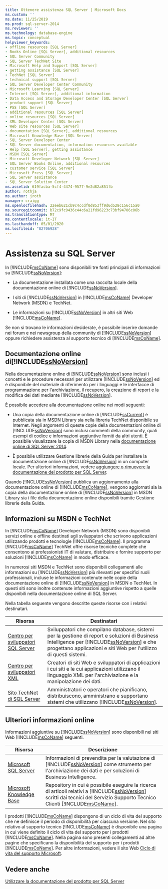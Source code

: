 ```yaml
---
title: Ottenere assistenza SQL Server | Microsoft Docs
ms.custom: ''
ms.date: 11/25/2019
ms.prod: sql-server-2014
ms.reviewer: ''
ms.technology: database-engine
ms.topic: conceptual
helpviewer_keywords:
- offline resources [SQL Server]
- Books Online [SQL Server], additional resources
- SQL Server Community
- SQL Server TechNet Site
- Microsoft Help and Support [SQL Server]
- getting assistance [SQL Server]
- TechNet [SQL Server]
- technical support [SQL Server]
- SQL Server Developer Center Community
- Microsoft Learning [SQL Server]
- Internet [SQL Server], additional information
- Data Access and Storage Developer Center [SQL Server]
- product support [SQL Server]
- PSS [SQL Server]
- additional resources [SQL Server]
- online resources [SQL Server]
- XML Developer Center [SQL Server]
- Web site resources [SQL Server]
- documentation [SQL Server], additional resources
- Microsoft Knowledge Base [SQL Server]
- SQL Server Developer Center
- SQL Server documentation, information resources available
- Help [SQL Server], getting assistance
- MSDN [SQL Server]
- Microsoft Developer Network [SQL Server]
- SQL Server Books Online, additional resources
- customer service [SQL Server]
- Microsoft Press [SQL Server]
- SQL Server assistance
- SQL Server Solution Center
ms.assetid: 619facba-5cf4-4474-9577-9e2d82a851fb
author: rothja
ms.author: jroth
manager: craigg
ms.openlocfilehash: 22eeb621cb9c4ccdf0d853ff9d6d528c156c15a0
ms.sourcegitcommit: b72c9fc9436c44c6a21fd96223c73bf94706c06b
ms.translationtype: MT
ms.contentlocale: it-IT
ms.lasthandoff: 05/01/2020
ms.locfileid: "82706928"
---
```

# <a name="getting-sql-server-assistance"></a>Assistenza su SQL Server
  In [!INCLUDE[msCoName](../includes/msconame-md.md)] sono disponibili tre fonti principali di informazioni su [!INCLUDE[ssNoVersion](../includes/ssnoversion-md.md)]:  
  
-   La documentazione installata come una raccolta locale della documentazione online di [!INCLUDE[ssNoVersion](../includes/ssnoversion-md.md)].  
  
-   I siti di [!INCLUDE[ssNoVersion](../includes/ssnoversion-md.md)] in [!INCLUDE[msCoName](../includes/msconame-md.md)] Developer Network (MSDN) e TechNet.  
  
-   Le informazioni su [!INCLUDE[ssNoVersion](../includes/ssnoversion-md.md)] in altri siti Web [!INCLUDE[msCoName](../includes/msconame-md.md)].  
  
 Se non si trovano le informazioni desiderate, è possibile inserire domande nei forum e nei newsgroup della community di [!INCLUDE[ssNoVersion](../includes/ssnoversion-md.md)] oppure richiedere assistenza al supporto tecnico di [!INCLUDE[msCoName](../includes/msconame-md.md)].  
  
## <a name="ssnoversion-books-online"></a>Documentazione online di[!INCLUDE[ssNoVersion](../includes/ssnoversion-md.md)]  
 Nella documentazione online di [!INCLUDE[ssNoVersion](../includes/ssnoversion-md.md)] sono inclusi i concetti e le procedure necessari per utilizzare [!INCLUDE[ssNoVersion](../includes/ssnoversion-md.md)] ed è disponibile del materiale di riferimento per i linguaggi e le interfacce di programmazione per l'archiviazione, il recupero, la creazione di report e la modifica dei dati mediante [!INCLUDE[ssNoVersion](../includes/ssnoversion-md.md)].  
  
 È possibile accedere alla documentazione online nei modi seguenti:  
  
-   Una copia della documentazione online di [!INCLUDE[ssCurrent](../includes/sscurrent-md.md)] è pubblicata sia in MSDN Library sia nella libreria TechNet disponibile su Internet. Negli argomenti di queste copie della documentazioni online di [!INCLUDE[ssNoVersion](../includes/ssnoversion-md.md)] sono inclusi commenti della community, quali esempi di codice e informazioni aggiuntive forniti da altri utenti. È possibile visualizzare la copia di MSDN Library nella [documentazione online di SQL Server 2014](../2014-toc/index.yml).  
  
-   È possibile utilizzare Gestione librerie della Guida per installare la documentazione online di [!INCLUDE[ssNoVersion](../includes/ssnoversion-md.md)] in un computer locale. Per ulteriori informazioni, vedere [aggiungere o rimuovere la documentazione del prodotto per SQL Server](../2014-toc/index.yml).  
  
 Quando [!INCLUDE[ssNoVersion](../includes/ssnoversion-md.md)] pubblica un aggiornamento alla documentazione online di [!INCLUDE[msCoName](../includes/msconame-md.md)], vengono aggiornati sia la copia della documentazione online di [!INCLUDE[ssNoVersion](../includes/ssnoversion-md.md)] in MSDN Library sia i file della documentazione online disponibili tramite Gestione librerie della Guida.  
  
## <a name="information-on-msdn-and-technet"></a>Informazioni su MSDN e TechNet  
 In [!INCLUDE[msCoName](../includes/msconame-md.md)] Developer Network (MSDN) sono disponibili servizi online e offline destinati agli sviluppatori che scrivono applicazioni utilizzando prodotti e tecnologie [!INCLUDE[msCoName](../includes/msconame-md.md)]. Il programma [!INCLUDE[msCoName](../includes/msconame-md.md)] TechNet offre risorse tecniche complete che consentono ai professionisti IT di valutare, distribuire e fornire supporto per soluzioni [!INCLUDE[msCoName](../includes/msconame-md.md)] in modo efficace.  
  
 In numerosi siti MSDN e TechNet sono disponibili collegamenti alle informazioni su [!INCLUDE[ssNoVersion](../includes/ssnoversion-md.md)] più rilevanti per specifici ruoli professionali, incluse le informazioni contenute nelle copie della documentazione online di [!INCLUDE[ssNoVersion](../includes/ssnoversion-md.md)] in MSDN o TechNet. In questi siti sono inoltre contenute informazioni aggiuntive rispetto a quelle disponibili nella documentazione online di SQL Server.  
  
 Nella tabella seguente vengono descritte queste risorse con i relativi destinatari.  
  
|Risorsa|Destinatari|  
|--------------|--------------|  
|[Centro per sviluppatori SQL Server](https://msdn.microsoft.com/sqlserver/)|Sviluppatori che compilano database, sistemi per la gestione di report e soluzioni di Business Intelligence per [!INCLUDE[ssNoVersion](../includes/ssnoversion-md.md)] e che progettano applicazioni e siti Web per l'utilizzo di questi sistemi.|  
|[Centro per sviluppatori XML](https://go.microsoft.com/fwlink/?LinkId=42458)|Creatori di siti Web e sviluppatori di applicazioni i cui siti e le cui applicazioni utilizzano il linguaggio XML per l'archiviazione e la manipolazione dei dati.|  
|[Sito TechNet di SQL Server](https://technet.microsoft.com/sqlserver/dn135309)|Amministratori e operatori che pianificano, distribuiscono, amministrano e supportano sistemi che utilizzano [!INCLUDE[ssNoVersion](../includes/ssnoversion-md.md)].|  
  
## <a name="additional-online-information"></a>Ulteriori informazioni online  
 Informazioni aggiuntive su [!INCLUDE[ssNoVersion](../includes/ssnoversion-md.md)] sono disponibili nei siti Web [!INCLUDE[msCoName](../includes/msconame-md.md)] seguenti.  
  
|Risorsa|Descrizione|  
|--------------|-----------------|  
|[Microsoft SQL Server](https://go.microsoft.com/fwlink/?linkid=8504)|Informazioni di prevendita per la valutazione di [!INCLUDE[ssNoVersion](../includes/ssnoversion-md.md)] come strumento per l'archiviazione dei dati e per soluzioni di Business Intelligence.|  
|[Microsoft Knowledge Base](https://go.microsoft.com/fwlink/?LinkId=42461)|Repository in cui è possibile eseguire la ricerca di articoli relativi a [!INCLUDE[ssNoVersion](../includes/ssnoversion-md.md)] scritti dai tecnici del Servizio Supporto Tecnico Clienti [!INCLUDE[msCoName](../includes/msconame-md.md)].|    
  
 I prodotti [!INCLUDE[msCoName](../includes/msconame-md.md)] dispongono di un ciclo di vita del supporto che ne definisce il periodo di disponibilità per ciascuna versione. Nel sito relativo al supporto tecnico [!INCLUDE[msCoName](../includes/msconame-md.md)] è disponibile una pagina in cui viene definito il ciclo di vita del supporto per i prodotti [!INCLUDE[msCoName](../includes/msconame-md.md)]. Nella pagina sono presenti collegamenti ad altre pagine che specificano la disponibilità del supporto per i prodotti [!INCLUDE[msCoName](../includes/msconame-md.md)]. Per altre informazioni, vedere il sito Web [Ciclo di vita del supporto Microsoft](https://go.microsoft.com/fwlink/?LinkId=98306).  
  
## <a name="see-also"></a>Vedere anche  
 [Utilizzare la documentazione del prodotto per SQL Server](../2014-toc/index.yml)  
  
  
